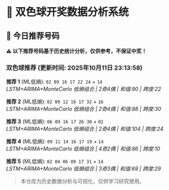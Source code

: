 # 🎯 双色球开奖数据分析系统

<!-- BEGIN:recommendations -->
## 🎯 今日推荐号码

**⚠️ 以下推荐号码基于历史统计分析，仅供参考，不保证中奖！**

### 双色球推荐 (更新时间: 2025年10月11日 23:13:58)

**推荐 1** (ML低熵): `02 09 16 17 22 24` + `14`  
*LSTM+ARIMA+MonteCarlo 低熵组合 | 2奇4偶 | 和值:90 | 跨度:22*

**推荐 2** (ML低熵): `02 09 12 16 17 32` + `16`  
*LSTM+ARIMA+MonteCarlo 低熵组合 | 2奇4偶 | 和值:88 | 跨度:30*

**推荐 3** (ML低熵): `06 09 16 17 26 30` + `02`  
*LSTM+ARIMA+MonteCarlo 低熵组合 | 2奇4偶 | 和值:104 | 跨度:24*

**推荐 4** (ML低熵): `09 11 14 16 17 19` + `14`  
*LSTM+ARIMA+MonteCarlo 低熵组合 | 4奇2偶 | 和值:86 | 跨度:10*

**推荐 5** (ML低熵): `02 04 06 09 17 31` + `14`  
*LSTM+ARIMA+MonteCarlo 低熵组合 | 3奇3偶 | 和值:69 | 跨度:29*

<!-- END:recommendations -->




























































> 本仓库为历史数据分析与可视化，仅供学习研究使用。
